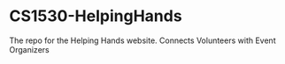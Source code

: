 # CS1530-HelpingHands
The repo for the Helping Hands website. Connects Volunteers with Event Organizers
